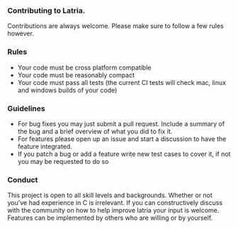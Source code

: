 ### Contributing to Latria.

Contributions are always welcome. Please make sure to follow a few rules however.

### Rules

* Your code must be cross platform compatible
* Your code must be reasonably compact
* Your code must pass all tests (the current CI tests will check mac, linux and windows builds of your code)

### Guidelines
 
* For bug fixes you may just submit a pull request. Include a summary of the bug and a brief overview of what you did to fix it.
* For features please open up an issue and start a discussion to have the feature integrated.
* If you patch a bug or add a feature write new test cases to cover it, if not you may be requested to do so

### Conduct

This project is open to all skill levels and backgrounds. Whether or not you've had experience in C is irrelevant. If you can constructively discuss with the community on how to help improve latria your input is welcome. Features can be implemented by others who are willing or by yourself.
